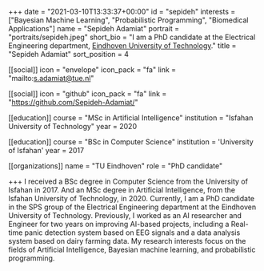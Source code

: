 +++
date = "2021-03-10T13:33:37+00:00"
id = "sepideh"
interests = ["Bayesian Machine Learning", "Probabilistic Programming", "Biomedical Applications"]
name = "Sepideh Adamiat"
portrait = "portraits/sepideh.jpeg"
short_bio = "I am a PhD candidate at the Electrical Engineering department, [Eindhoven University of Technology](https://www.tue.nl/en/)."
title = "Sepideh Adamiat"
sort_position = 4

[[social]]
    icon = "envelope"
    icon_pack = "fa"
    link = "mailto:s.adamiat@tue.nl"

[[social]]
    icon = "github"
    icon_pack = "fa"
    link = "https://github.com/Sepideh-Adamiat/"

[[education]]
    course = "MSc in Artificial Intelligence"
    institution = "Isfahan University of Technology"
    year = 2020

[[education]]
    course = "BSc in Computer Science"
    institution = 'University of Isfahan'
    year = 2017
    
[[organizations]]
    name = "TU Eindhoven"
    role = "PhD candidate"

+++
I received a BSc degree in Computer Science from the University of Isfahan in 2017. And an MSc degree in Artificial Intelligence, from the Isfahan University of Technology, in 2020. Currently, I am a PhD candidate in the SPS group of the Electrical Engineering department at the Eindhoven University of Technology.
Previously, I worked as an AI researcher and Engineer for two years on improving AI-based projects, including a Real-time panic detection system based on EEG signals and a data analysis system based on dairy farming data.
My research interests focus on the fields of Artificial Intelligence, Bayesian machine learning, and probabilistic programming.
